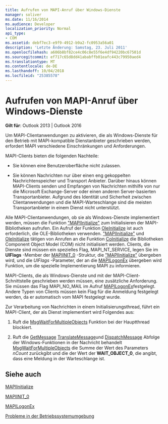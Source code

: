 ```yaml
---
title: Aufrufen von MAPI-Anruf über Windows-Dienste
manager: soliver
ms.date: 11/16/2014
ms.audience: Developer
localization_priority: Normal
api_type:
- COM
ms.assetid: debf7ec3-e9f9-4912-b9a2-fc0953a56a01
description: 'Letzte Änderung: Samstag, 23. Juli 2011'
ms.openlocfilehash: a606b8bf82ce4c06c8e55f6e4df94220bc67501d
ms.sourcegitcommit: ef717c65d8dd41ababffb01eafc443c79950aed4
ms.translationtype: MT
ms.contentlocale: de-DE
ms.lasthandoff: 10/04/2018
ms.locfileid: "25385578"
---
```

# <a name="calling-mapi-from-windows-services"></a>Aufrufen von MAPI-Anruf über Windows-Dienste

  
  
**Gilt für**: Outlook 2013 | Outlook 2016 
  
Um MAPI-Clientanwendungen zu aktivieren, die als Windows-Dienste für den Betrieb mit MAPI-kompatible Dienstanbieter geschrieben werden, erfordert MAPI verschiedene Einschränkungen und Anforderungen.
  
MAPI-Clients bieten die folgenden Nachteile:
  
- Sie können eine Benutzeroberfläche nicht zulassen.
    
- Sie können Nachrichten nur über einen eng gekoppelten Nachrichtenspeicher und Transport Anbieter. Darüber hinaus können MAPI-Clients senden und Empfangen von Nachrichten mithilfe von nur die Microsoft Exchange-Server oder einen anderen Server-basierten Transportanbieter. Aufgrund des Identität und Sicherheit zwischen Clientanwendungen und die MAPI-Warteschlange sind die meisten Transportanbieter in einem Dienst nicht unterstützt. 
    
Alle MAPI-Clientanwendungen, ob sie als Windows-Dienste implementiert werden, müssen die Funktion ["MAPIInitialize"](mapiinitialize.md) zum Initialisieren der MAPI-Bibliotheken aufrufen. Ein Aufruf der Funktion [OleInitialize](https://msdn.microsoft.com/library/ms690134%28v=VS.85%29.aspx) ist auch erforderlich, die OLE-Bibliotheken verwenden. ["MAPIInitialize"](mapiinitialize.md) und [OleInitialize](https://msdn.microsoft.com/library/ms690134%28v=VS.85%29.aspx) tätigen von Anrufen an die Funktion [CoInitialize](https://msdn.microsoft.com/library/ms678543%28VS.85%29.aspx) die Bibliotheken Component Object Model (COM) nicht initialisiert werden. Clients, die Dienste sind müssen ein spezielles Flag, MAPI_NT_SERVICE, legen Sie im **UlFlags** -Member der [MAPIINIT_0](mapiinit_0.md) -Struktur, die ["MAPIInitialize"](mapiinitialize.md) übergeben wird, und die _UlFlags_ -Parameter, der an die [MAPILogonEx](mapilogonex.md) übergeben wird Funktion, um die spezielle Implementierung MAPI zu informieren. 
  
MAPI-Clients, die als Windows-Dienste und mit der MAPI-Client-Schnittstelle geschrieben werden müssen, eine zusätzliche Anforderung. Sie müssen das Flag MAPI_NO_MAIL im Aufruf [MAPILogonEx](mapilogonex.md)festgelegt. Andere Typen von Clients müssen kein Flag für die Anmeldung festgelegt werden, da er automatisch vom MAPI festgelegt wurde.
  
Zur Verarbeitung von Nachrichten in einem Initialisierungsthread, führt ein MAPI-Client, der als Dienst implementiert wird Folgendes aus:
  
1. Ruft die [MsgWaitForMultipleObjects](https://msdn.microsoft.com/library/ms684242%28VS.85%29.aspx) Funktion bei der Hauptthread blockiert. 
    
2. Ruft die [GetMessage](https://msdn.microsoft.com/library/ms644936%28VS.85%29.aspx) [TranslateMessage](https://msdn.microsoft.com/library/ms644955%28VS.85%29.aspx)und [DispatchMessage](https://msdn.microsoft.com/library/ms644934%28VS.85%29.aspx) Abfolge der Windows-Funktionen in der Nachricht behandelt [MsgWaitForMultipleObjects](https://msdn.microsoft.com/library/ms684242%28VS.85%29.aspx) die Summe der Wert des Parameters _nCount_ zurückgibt und die der Wert der **WAIT_OBJECT_0**, die angibt, dass eine Meldung in der Warteschlange ist.
    
## <a name="see-also"></a>Siehe auch



[MAPIInitialize](mapiinitialize.md)
  
[MAPIINIT_0](mapiinit_0.md)
  
[MAPILogonEx](mapilogonex.md)


[Probleme in der Betriebssystemumgebung](operating-environment-issues.md)

